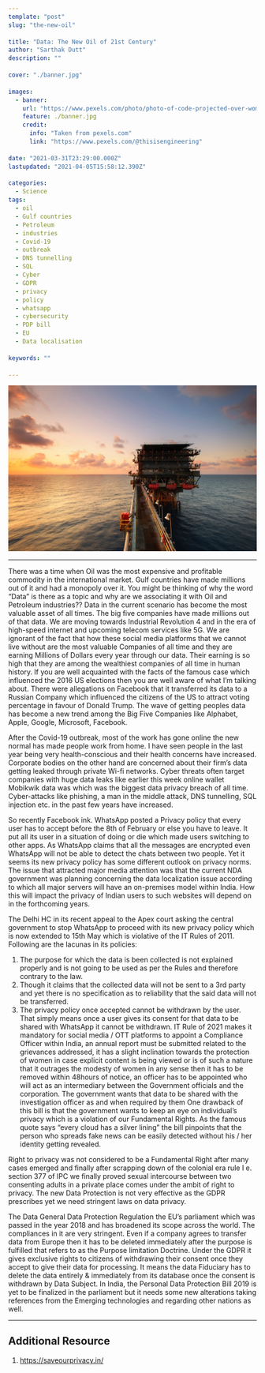 ```yaml
---
template: "post"
slug: "the-new-oil"

title: "Data: The New Oil of 21st Century"
author: "Sarthak Dutt"
description: ""

cover: "./banner.jpg"

images:
  - banner:
    url: "https://www.pexels.com/photo/photo-of-code-projected-over-woman-3861969/"
    feature: ./banner.jpg
    credit:
      info: "Taken from pexels.com"
      link: "https://www.pexels.com/@thisisengineering"

date: "2021-03-31T23:29:00.000Z"
lastupdated: "2021-04-05T15:58:12.390Z"

categories: 
  - Science
tags:
  - oil
  - Gulf countries 
  - Petroleum 
  - industries
  - Covid-19 
  - outbreak
  - DNS tunnelling
  - SQL
  - Cyber
  - GDPR
  - privacy
  - policy
  - whatsapp
  - cybersecurity
  - PDP bill
  - EU
  - Data localisation  

keywords: ""

---
```


![Photo Of Code Projected Over Woman](./banner.jpg)

---

There was a time when Oil was the most expensive and profitable commodity in the international market. Gulf countries have made millions out of it and had a monopoly over it. 
You might be thinking of why the word “Data” is there as a topic and why are we associating it with Oil and Petroleum industries??
Data in the current scenario has become the most valuable asset of all times. The big five companies have made millions out of that data. We are moving towards Industrial Revolution 4 and in the era of high-speed internet and upcoming telecom services like 5G. We are ignorant of the fact that how these social media platforms that we cannot live without are the most valuable Companies of all time and they are earning Millions of Dollars every year through our data. Their earning is so high that they are among the wealthiest companies of all time in human history. If you are well acquainted with the facts of the famous case which influenced the 2016 US elections then you are well aware of what I’m talking about. There were allegations on Facebook that it transferred its data to a Russian Company which influenced the citizens of the US to attract voting percentage in favour of Donald Trump. The wave of getting peoples data has become a new trend among the Big Five Companies like Alphabet, Apple, Google, Microsoft, Facebook.  

After the Covid-19 outbreak, most of the work has gone online the new normal has made people work from home. I have seen people in the last year being very health-conscious and their health concerns have increased. Corporate bodies on the other hand are concerned about their firm’s data getting leaked through private Wi-fi networks. Cyber threats often target companies with huge data leaks like earlier this week online wallet Mobikwik data was which was the biggest data privacy breach of all time. Cyber-attacks like phishing, a man in the middle attack, DNS tunnelling, SQL injection etc. in the past few years have increased. 

So recently Facebook ink. WhatsApp posted a Privacy policy that every user has to accept before the 8th of February or else you have to leave. It put all its user in a situation of doing or die which made users switching to other apps. As WhatsApp claims that all the messages are encrypted even WhatsApp will not be able to detect the chats between two people. Yet it seems its new privacy policy has some different outlook on privacy norms. The issue that attracted major media attention was that the current NDA government was planning concerning the data localization issue according to which all major servers will have an on-premises model within India. How this will impact the privacy of Indian users to such websites will depend on in the forthcoming years. 

The Delhi HC in its recent appeal to the Apex court asking the central government to stop WhatsApp to proceed with its new privacy policy which is now extended to 15th May which is violative of the IT Rules of 2011. Following are the lacunas in its policies:
1.	The purpose for which the data is been collected is not explained properly and is not going to be used as per the Rules and therefore contrary to the law. 
2.	Though it claims that the collected data will not be sent to a 3rd party and yet there is no specification as to reliability that the said data will not be transferred.
3.	The privacy policy once accepted cannot be withdrawn by the user. That simply means once a user gives its consent for that data to be shared with WhatsApp it cannot be withdrawn. 
IT Rule of 2021 makes it mandatory for social media / OTT platforms to appoint a Compliance Officer within India, an annual report must be submitted related to the grievances addressed, it has a slight inclination towards the protection of women in case explicit content is being viewed or is of such a nature that it outrages the modesty of women in any sense then it has to be removed within 48hours of notice,  an officer has to be appointed who will act as an intermediary between the Government officials and the corporation. The government wants that data to be shared with the investigation officer as and when required by them One drawback of this bill is that the government wants to keep an eye on individual’s privacy which is a violation of our Fundamental Rights. As the famous quote says “every cloud has a silver lining” the bill pinpoints that the person who spreads fake news can be easily detected without his / her identity getting revealed.

Right to privacy was not considered to be a Fundamental Right after many cases emerged and finally after scrapping down of the colonial era rule I e. section 377 of IPC we finally proved sexual intercourse between two consenting adults in a private place comes under the ambit of right to privacy. The new Data Protection is not very effective as the GDPR prescribes yet we need stringent laws on data privacy.

The Data General Data Protection Regulation the EU’s parliament which was passed in the year 2018 and has broadened its scope across the world. The compliances in it are very stringent. Even if a company agrees to transfer data from Europe then it has to be deleted immediately after the purpose is fulfilled that refers to as the Purpose limitation Doctrine. Under the GDPR it gives exclusive rights to citizens of withdrawing their consent once they accept to give their data for processing. It means the data Fiduciary has to delete the data entirely & immediately from its database once the consent is withdrawn by Data Subject. In India, the Personal Data Protection Bill 2019 is yet to be finalized in the parliament but it needs some new alterations taking references from the Emerging technologies and regarding other nations as well.

---

## Additional Resource
1. https://saveourprivacy.in/